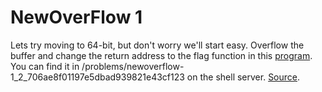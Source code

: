 # NewOverFlow 1
Lets try moving to 64-bit, but don't worry we'll start easy. Overflow the buffer and change the return address to the flag function in this [program](vuln). You can find it in /problems/newoverflow-1_2_706ae8f01197e5dbad939821e43cf123 on the shell server. [Source](vuln.c).
